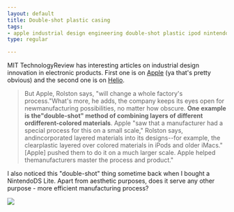 ```yaml
--- 
layout: default
title: Double-shot plastic casing
tags: 
- apple industrial design engineering double-shot plastic ipod nintendo ds innovation
type: regular

---
```

MIT TechnologyReview has interesting articles on industrial design innovation in electronic products. First one is on <a href="http://www.technologyreview.com/Biztech/18621/page1/">Apple</a> (ya that's pretty obvious) and the second one is on <a href="http://www.technologyreview.com/Infotech/18647/page1/">Helio</a>.<br />
<p/><blockquote><p>But Apple, Rolston says, "will change a whole factory's process."What's more, he adds, the company keeps its eyes open for newmanufacturing possibilities, no matter how obscure. <strong>One example is the"double-shot" method of combining layers of different ordifferent-colored materials</strong>. Apple "saw that a manufacturer had a special process for this on a small scale," Rolston says, andincorporated layered materials into its designs--for example, the clearplastic layered over colored materials in iPods and older iMacs."[Apple] pushed them to do it on a much larger scale. Apple helped themanufacturers master the process and product."</p>

</blockquote><p>I also noticed this "double-shot" thing sometime back when I bought a NintendoDS Lite. Apart from aesthetic purposes, does it serve any other purpose - more efficient manufacturing process?</p>

<p><img border="0" src="http://i60.photobucket.com/albums/h35/mallipeddi/ds_lite_colors.jpg" /></p>
